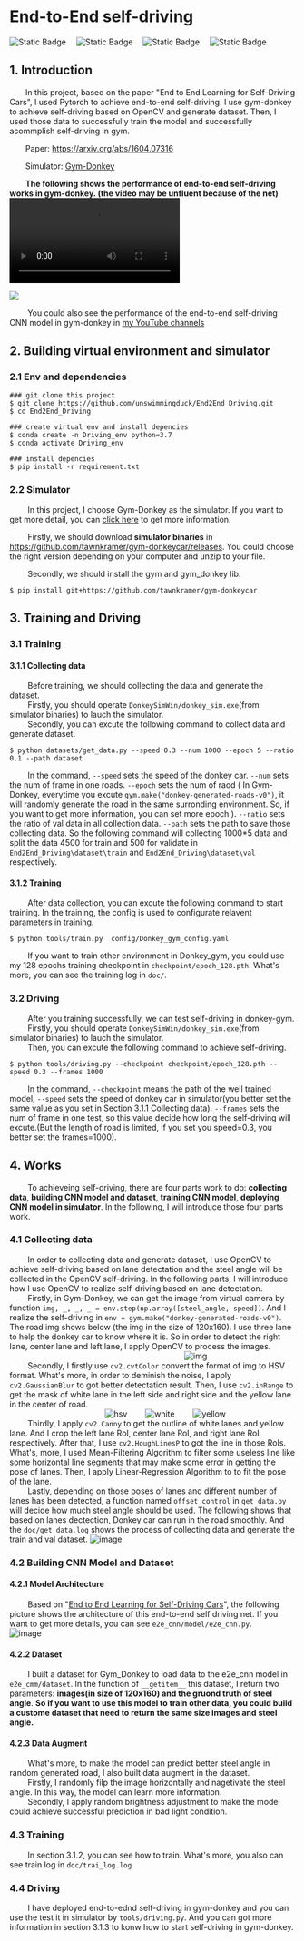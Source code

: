 # End-to-End self-driving

![Static Badge](https://img.shields.io/badge/Python%203.7%2B-make?&logo=python&logoColor=white&labelColor=blue&color=gray)
&emsp;![Static Badge](https://img.shields.io/badge/PyTorch,Torchvision-make?logo=pytorch&logoColor=white&labelColor=orange&color=white)
&emsp;![Static Badge](https://img.shields.io/badge/OpenCV-make?logo=opencv&logoColor=white&labelColor=green&color=white)
&emsp;![Static Badge](https://img.shields.io/badge/Gym-make?logo=OpenAI&logoColor=white&labelColor=black&color=white)

## 1. Introduction
&emsp;&emsp;In this project, based on the paper "End to End Learning for Self-Driving Cars", I used Pytorch to achieve end-to-end self-driving. I use gym-donkey to achieve self-driving based on OpenCV and generate dataset. Then, I used those data to successfully train the model and successfully acommplish self-driving in gym. 

&emsp;&emsp;Paper: https://arxiv.org/abs/1604.07316 

&emsp;&emsp;Simulator: [Gym-Donkey](https://github.com/tawnkramer/gym-donkeycar)  

&emsp;&emsp;**The following shows the performance of end-to-end self-driving works in gym-donkey. (the video may be unfluent because of the net)**  
![image](https://github.com/unswimmingduck/End2End_Driving/blob/main/End2end.mp4)

<img src="https://img.shields.io/badge/YouTube-FF0000?style=for-the-badge&logo=youtube&logoColor=white">  

&emsp;&emsp; You could also see the performance of the end-to-end self-driving CNN model in gym-donkey in [my YouTube channels](https://youtu.be/EANfsycsA-0?si=7uxOH4wzZ-gtPLKH)

## 2. Building virtual environment and simulator 
### 2.1 Env and dependencies
```
### git clone this project
$ git clone https://github.com/unswimmingduck/End2End_Driving.git
$ cd End2End_Driving

### create virtual env and install depencies
$ conda create -n Driving_env python=3.7
$ conda activate Driving_env

### install depencies
$ pip install -r requirement.txt 
```
### 2.2 Simulator
&emsp;&emsp; In this project, I choose Gym-Donkey as the simulator. If you want to get more detail, you can [click here](https://github.com/tawnkramer/gym-donkeycar) to get more information. 

&emsp;&emsp; Firstly, we should download **simulator binaries** in https://github.com/tawnkramer/gym-donkeycar/releases. You could choose the right version depending on your computer and unzip to your file. 

&emsp;&emsp; Secondly, we should install the gym and gym_donkey lib. 
```
$ pip install git+https://github.com/tawnkramer/gym-donkeycar
```
## 3. Training and Driving
### 3.1 Training
#### 3.1.1 Collecting data
&emsp;&emsp; Before training, we should collecting the data and generate the dataset.  
&emsp;&emsp; Firstly, you should operate ```DonkeySimWin/donkey_sim.exe```(from simulator binaries) to lauch the simulator.  
&emsp;&emsp; Secondly, you can excute the following command to collect data and generate dataset. 
```
$ python datasets/get_data.py --speed 0.3 --num 1000 --epoch 5 --ratio 0.1 --path dataset
```
 &emsp;&emsp; In the command, ```--speed``` sets the speed of the donkey car. ```--num``` sets the num of frame in one roads. ```--epoch``` sets the num of raod ( In Gym-Donkey, everytime you excute ```gym.make("donkey-generated-roads-v0")```, it will randomly generate the road in the same surronding environment. So, if you want to get more information, you can set more epoch ). ```--ratio``` sets the ratio of val data in all collection data. ```--path``` sets the path to save those collecting data. So the following command will collecting 1000*5 data and split the data 4500 for train and 500 for validate in ```End2End_Driving\dataset\train``` and ```End2End_Driving\dataset\val``` respectively.
#### 3.1.2 Training
&emsp;&emsp; After data collection, you can excute the following command to start training. In the training, the config is used to configurate relavent parameters in training. 
```
$ python tools/train.py  config/Donkey_gym_config.yaml
```
&emsp;&emsp; If you want to train other environment in Donkey_gym, you could use my 128 epochs training checkpoint in ```checkpoint/epoch_128.pth```. What's more, you can see the training log in ```doc/```.
### 3.2 Driving
&emsp;&emsp; After you training successfully, we can test self-driving in donkey-gym.  
&emsp;&emsp; Firstly, you should operate ```DonkeySimWin/donkey_sim.exe```(from simulator binaries)  to lauch the simulator.   
&emsp;&emsp; Then, you can excute the following command to achieve self-driving.
```
$ python tools/driving.py --checkpoint checkpoint/epoch_128.pth --speed 0.3 --frames 1000
```
&emsp;&emsp; In the command, ```--checkpoint``` means the path of the well trained model, ```--speed``` sets the speed of donkey car in simulator(you better set the same value as you set in Section 3.1.1 Collecting data). ```--frames``` sets the num of frame in one test, so this value decide how long the self-driving will excute.(But the length of road is limited, if you set you speed=0.3, you better set the frames=1000).
## 4. Works
&emsp;&emsp; To achieveing self-driving, there are four parts work to do: **collecting data**, **building CNN model and dataset**, **training CNN model**, **deploying CNN model in simulator**. In the following, I will introduce those four parts work.
### 4.1 Collecting data
&emsp;&emsp; In order to collecting data and generate dataset, I use OpenCV to achieve self-driving based on lane detectation and the steel angle will be collected in the OpenCV self-driving. In the following parts, I will introduce how I use OpenCV to realize self-driving based on lane detectation.  
&emsp;&emsp; Firstly, in Gym-Donkey, we can get the image from virtual camera by function ```img, _, _, _ = env.step(np.array([steel_angle, speed])```. And I realize the self-driving in ```env = gym.make("donkey-generated-roads-v0")```. The road img shows below (the img in the size of 120x160). I use three lane to help the donkey car to know where it is. So in order to detect the right lane, center lane and left lane, I apply OpenCV to process the images.   
&emsp;&emsp;&emsp;&emsp;&emsp;&emsp;&emsp;&emsp;&emsp;&emsp;&emsp;&emsp;&emsp;&emsp;&emsp;&emsp;&emsp;&emsp;&emsp;&emsp;&emsp;&emsp;![img](https://github.com/unswimmingduck/End2End_Driving/assets/111033998/3a431b44-ba0f-4d38-afe9-674dc8dcd3cd)   
&emsp;&emsp; Secondly, I firstly use ```cv2.cvtColor``` convert the format of img to HSV format. What's more, in order to deminish the noise, I apply ```cv2.GaussianBlur``` to got better detectation result. Then, I use ```cv2.inRange``` to get the mask of white lane in the left side and right side and the yellow lane in the center of road.   
&emsp;&emsp;&emsp;&emsp;&emsp;&emsp;&emsp;&emsp;&emsp;&emsp;&emsp;&emsp;![hsv](https://github.com/unswimmingduck/End2End_Driving/assets/111033998/b1aebef9-c391-4996-acde-6ee2c71d5d53)
&emsp;&emsp;![white](https://github.com/unswimmingduck/End2End_Driving/assets/111033998/a5fd8864-dfdb-48d5-ba29-5e87e6042a6c)
&emsp;&emsp;![yellow](https://github.com/unswimmingduck/End2End_Driving/assets/111033998/c8f0de9f-6353-443f-abc7-3a5e1205226f)   
&emsp;&emsp; Thirdly, I apply ```cv2.Canny``` to get the outline of white lanes and yellow lane. And I crop the left lane RoI, center lane RoI, and right lane RoI respectively. After that, I use ```cv2.HoughLinesP``` to got the line in those RoIs. What's, more, I used Mean-Filtering Algorithm to filter some useless line like some horizontal line segments that may make some error in getting the pose of lanes. Then, I apply Linear-Regression Algorithm to to fit the pose of the lane.  
&emsp;&emsp; Lastly, depending on those poses of lanes and different number of lanes has been detected, a function named ```offset_control``` in ```get_data.py``` will decide how much steel angle should be used. The following shows that based on lanes dectection, Donkey car can run in the road smoothly. And the ```doc/get_data.log``` shows the process of collecting data and generate the train and val dataset. 
![image]()

### 4.2 Building CNN Model and Dataset
#### 4.2.1 Model Architecture
&emsp;&emsp; Based on "[End to End Learning for Self-Driving Cars](https://arxiv.org/abs/1604.07316 )", the following picture shows the architecture of this end-to-end self driving net. If you want to get more details, you can see ```e2e_cnn/model/e2e_cnn.py```.
&emsp;&emsp; &emsp;![image](https://github.com/unswimmingduck/End2End_Driving/assets/111033998/a6e979c3-efba-46f7-8e15-e12d72071ad2)
#### 4.2.2 Dataset
&emsp;&emsp; I built a dataset for Gym_Donkey to load data to the e2e_cnn model in ```e2e_cmm/dataset```. In the function of ```__getitem__``` this dataset, I return two parameters: **images(in size of 120x160) and the gruond truth of steel angle**. **So if you want to use this model to train other data, you could build a custome dataset that need to return the same size images and steel angle.**  
#### 4.2.3 Data Augment
&emsp;&emsp; What's more, to make the model can predict better steel angle in random generated road, I also built data augment in the dataset.  
&emsp;&emsp; Firstly, I randomly filp the image horizontally and nagetivate the steel angle. In this way, the model can learn more information.  
&emsp;&emsp; Secondly, I apply random brightness adjustment to make the model could achieve successful prediction in bad light condition.

### 4.3 Training
&emsp;&emsp; In section 3.1.2, you can see how to train. What's more, you also can see train log in ```doc/trai_log.log```

### 4.4 Driving
&emsp;&emsp; I have deployed end-to-ednd self-driving in gym-donkey and you can use the test it in simulator by ```tools/driving.py```. And you can got more information in section 3.1.3 to konw how to start self-driving in gym-donkey.




